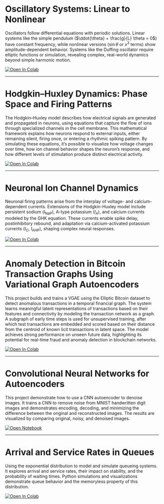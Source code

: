 # Oscillatory Systems: Linear to Nonlinear

Oscillators follow differential equations with periodic solutions. Linear systems like the simple pendulum ($\ddot{\theta} + \frac{g}{L} \theta = 0$) have constant frequency, while nonlinear versions ($\sin\theta$ or $x^3$ terms) show amplitude-dependent behavior. Systems like the Duffing oscillator require elliptic functions or simulation, revealing complex, real-world dynamics beyond simple harmonic motion.

<a href="https://colab.research.google.com/github/dvoils/neural-network-experiments/blob/main/osc_dyn.ipynb" target="_parent">
  <img src="https://colab.research.google.com/assets/colab-badge.svg" alt="Open In Colab"/>
</a>


---

# Hodgkin–Huxley Dynamics: Phase Space and Firing Patterns
The Hodgkin–Huxley model describes how electrical signals are generated and propagated in neurons, using equations that capture the flow of ions through specialized channels in the cell membrane. This mathematical framework explains how neurons respond to external inputs, either remaining silent, firing once, or entering a rhythmic spiking pattern. By simulating these equations, it’s possible to visualize how voltage changes over time, how ion channel behavior shapes the neuron’s response, and how different levels of stimulation produce distinct electrical activity.

<a href="https://colab.research.google.com/github/dvoils/neural-network-experiments/blob/main/hodgkin_huxley.ipynb" target="_parent">
  <img src="https://colab.research.google.com/assets/colab-badge.svg" alt="Open In Colab"/>
</a>

---

# Neuronal Ion Channel Dynamics

Neuronal firing patterns arise from the interplay of voltage- and calcium-dependent currents. Extensions of the Hodgkin-Huxley model include persistent sodium ($I_{\text{NaP}}$), A-type potassium ($I_A$), and calcium currents modeled by the GHK equation. These currents enable spike delay, postinhibitory rebound, and adaptation via calcium-activated potassium currents ($I_C$, $I_{\text{AHP}}$), shaping complex neural responses.

<a href="https://colab.research.google.com/github/dvoils/neural-network-experiments/blob/main/ion_channels.ipynb" target="_parent">
  <img src="https://colab.research.google.com/assets/colab-badge.svg" alt="Open In Colab"/>
</a>

---

# Anomaly Detection in Bitcoin Transaction Graphs Using Variational Graph Autoencoders
This project builds and trains a VGAE using the Elliptic Bitcoin dataset to detect anomalous transactions in a temporal financial graph. The system learns meaningful latent representations of transactions based on their features and connectivity by modeling the transaction network as a graph. A subgraph of early time steps is used for unsupervised training, after which test transactions are embedded and scored based on their distance from the centroid of known licit transactions in latent space. The model achieves strong performance on unseen future data, highlighting its potential for real-time fraud and anomaly detection in blockchain networks.

<a href="https://colab.research.google.com/github/dvoils/neural-network-experiments/blob/main/elliptic.ipynb" target="_parent">
  <img src="https://colab.research.google.com/assets/colab-badge.svg" alt="Open In Colab"/>
</a>

---

# Convolutional Neural Networks for Autoencoders
This project demonstrate how to use a CNN autoencoder to denoise images. It trains a CNN to remove noise from MNIST handwritten digit images and demonstrates encoding, decoding, and minimizing the difference between the original and reconstructed images. The results are visualized by comparing original, noisy, and denoised images.

<a href="cnn-auto-encoder.ipynb">
  <img src="https://colab.research.google.com/assets/colab-badge.svg" alt="Open Notebook"/>
</a>

---

# Arrival and Service Rates in Queues
Using the exponential distribution to model and simulate queueing systems. It explores arrival and service rates, their impact on stability, and the probability of waiting times. Python simulations and visualizations demonstrate queue behavior and the memoryless property of this distribution.


<a href="https://colab.research.google.com/gist/dvoils/79f70b73f2374d4d6c3abbe4169027d8/arrival-and-service.ipynb">
  <img src="https://colab.research.google.com/assets/colab-badge.svg" alt="Open In Colab"/>
</a>


